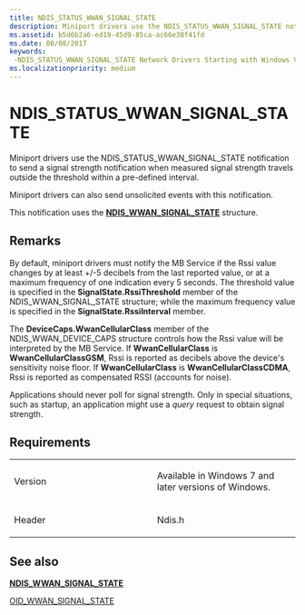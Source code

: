 ```yaml
---
title: NDIS_STATUS_WWAN_SIGNAL_STATE
description: Miniport drivers use the NDIS_STATUS_WWAN_SIGNAL_STATE notification to send a signal strength notification when measured signal strength travels outside the threshold within a pre-defined interval.
ms.assetid: b5d6b2a6-ed19-45d9-85ca-ac66e38f41fd
ms.date: 08/08/2017
keywords: 
 -NDIS_STATUS_WWAN_SIGNAL_STATE Network Drivers Starting with Windows Vista
ms.localizationpriority: medium
---
```


# NDIS\_STATUS\_WWAN\_SIGNAL\_STATE


Miniport drivers use the NDIS\_STATUS\_WWAN\_SIGNAL\_STATE notification to send a signal strength notification when measured signal strength travels outside the threshold within a pre-defined interval.

Miniport drivers can also send unsolicited events with this notification.

This notification uses the [**NDIS\_WWAN\_SIGNAL\_STATE**](https://docs.microsoft.com/windows-hardware/drivers/ddi/ndiswwan/ns-ndiswwan-_ndis_wwan_signal_state) structure.

Remarks
-------

By default, miniport drivers must notify the MB Service if the Rssi value changes by at least +/-5 decibels from the last reported value, or at a maximum frequency of one indication every 5 seconds. The threshold value is specified in the **SignalState.RssiThreshold** member of the NDIS\_WWAN\_SIGNAL\_STATE structure; while the maximum frequency value is specified in the **SignalState.RssiInterval** member.

The **DeviceCaps.WwanCellularClass** member of the NDIS\_WWAN\_DEVICE\_CAPS structure controls how the Rssi value will be interpreted by the MB Service. If **WwanCellularClass** is **WwanCellularClassGSM**, Rssi is reported as decibels above the device's sensitivity noise floor. If **WwanCellularClass** is **WwanCellularClassCDMA**, Rssi is reported as compensated RSSI (accounts for noise).

Applications should never poll for signal strength. Only in special situations, such as startup, an application might use a *query* request to obtain signal strength.

Requirements
------------

<table>
<colgroup>
<col width="50%" />
<col width="50%" />
</colgroup>
<tbody>
<tr class="odd">
<td><p>Version</p></td>
<td><p>Available in Windows 7 and later versions of Windows.</p></td>
</tr>
<tr class="even">
<td><p>Header</p></td>
<td>Ndis.h</td>
</tr>
</tbody>
</table>

## See also


[**NDIS\_WWAN\_SIGNAL\_STATE**](https://docs.microsoft.com/windows-hardware/drivers/ddi/ndiswwan/ns-ndiswwan-_ndis_wwan_signal_state)

[OID\_WWAN\_SIGNAL\_STATE](oid-wwan-signal-state.md)

 

 





